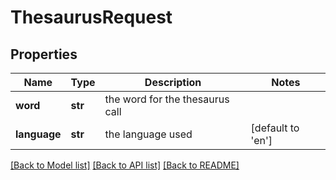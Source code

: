 # ThesaurusRequest

## Properties
Name | Type | Description | Notes
------------ | ------------- | ------------- | -------------
**word** | **str** | the word for the thesaurus call | 
**language** | **str** | the language used | [default to 'en']



[[Back to Model list]](../README.md#documentation-for-models) [[Back to API list]](../README.md#documentation-for-api-endpoints) [[Back to README]](../README.md)


